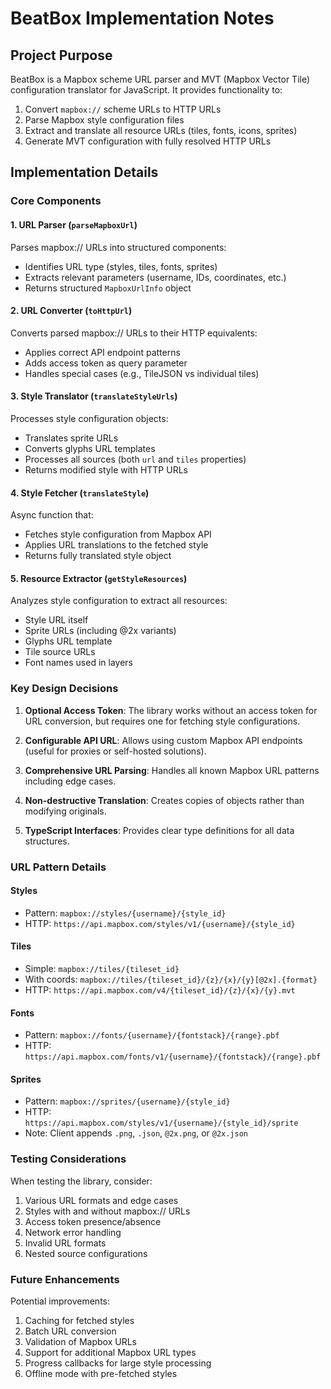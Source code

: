 # BeatBox Implementation Notes

## Project Purpose

BeatBox is a Mapbox scheme URL parser and MVT (Mapbox Vector Tile) configuration translator for JavaScript. It provides functionality to:

1. Convert `mapbox://` scheme URLs to HTTP URLs
2. Parse Mapbox style configuration files
3. Extract and translate all resource URLs (tiles, fonts, icons, sprites)
4. Generate MVT configuration with fully resolved HTTP URLs

## Implementation Details

### Core Components

#### 1. URL Parser (`parseMapboxUrl`)
Parses mapbox:// URLs into structured components:
- Identifies URL type (styles, tiles, fonts, sprites)
- Extracts relevant parameters (username, IDs, coordinates, etc.)
- Returns structured `MapboxUrlInfo` object

#### 2. URL Converter (`toHttpUrl`)
Converts parsed mapbox:// URLs to their HTTP equivalents:
- Applies correct API endpoint patterns
- Adds access token as query parameter
- Handles special cases (e.g., TileJSON vs individual tiles)

#### 3. Style Translator (`translateStyleUrls`)
Processes style configuration objects:
- Translates sprite URLs
- Converts glyphs URL templates
- Processes all sources (both `url` and `tiles` properties)
- Returns modified style with HTTP URLs

#### 4. Style Fetcher (`translateStyle`)
Async function that:
- Fetches style configuration from Mapbox API
- Applies URL translations to the fetched style
- Returns fully translated style object

#### 5. Resource Extractor (`getStyleResources`)
Analyzes style configuration to extract all resources:
- Style URL itself
- Sprite URLs (including @2x variants)
- Glyphs URL template
- Tile source URLs
- Font names used in layers

### Key Design Decisions

1. **Optional Access Token**: The library works without an access token for URL conversion, but requires one for fetching style configurations.

2. **Configurable API URL**: Allows using custom Mapbox API endpoints (useful for proxies or self-hosted solutions).

3. **Comprehensive URL Parsing**: Handles all known Mapbox URL patterns including edge cases.

4. **Non-destructive Translation**: Creates copies of objects rather than modifying originals.

5. **TypeScript Interfaces**: Provides clear type definitions for all data structures.

### URL Pattern Details

#### Styles
- Pattern: `mapbox://styles/{username}/{style_id}`
- HTTP: `https://api.mapbox.com/styles/v1/{username}/{style_id}`

#### Tiles
- Simple: `mapbox://tiles/{tileset_id}`
- With coords: `mapbox://tiles/{tileset_id}/{z}/{x}/{y}[@2x].{format}`
- HTTP: `https://api.mapbox.com/v4/{tileset_id}/{z}/{x}/{y}.mvt`

#### Fonts
- Pattern: `mapbox://fonts/{username}/{fontstack}/{range}.pbf`
- HTTP: `https://api.mapbox.com/fonts/v1/{username}/{fontstack}/{range}.pbf`

#### Sprites
- Pattern: `mapbox://sprites/{username}/{style_id}`
- HTTP: `https://api.mapbox.com/styles/v1/{username}/{style_id}/sprite`
- Note: Client appends `.png`, `.json`, `@2x.png`, or `@2x.json`

### Testing Considerations

When testing the library, consider:
1. Various URL formats and edge cases
2. Styles with and without mapbox:// URLs
3. Access token presence/absence
4. Network error handling
5. Invalid URL formats
6. Nested source configurations

### Future Enhancements

Potential improvements:
1. Caching for fetched styles
2. Batch URL conversion
3. Validation of Mapbox URLs
4. Support for additional Mapbox URL types
5. Progress callbacks for large style processing
6. Offline mode with pre-fetched styles